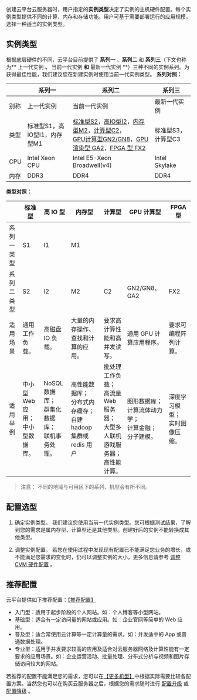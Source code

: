 
创建云平台云服务器时，用户指定的**实例类型**决定了实例的主机硬件配置。每个实例类型提供不同的计算、内存和存储功能。用户可基于需要部署运行的应用规模，选择一种适当的实例类型。

## 实例类型
根据底层硬件的不同，云平台目前提供了 **系列一** 、**系列二** 和 **系列三**（下文也称为** 上一代实例 **、** 当前一代实例 **和** 最新一代实例 **）三种不同的实例系列。为获得最佳性能，我们建议您在新建实例时使用当前一代实例类型。
**系列对照：**

|  | 系列一| <B>系列二</B> | <B>系列三</B> |
| ------ | ------  | ------  |------  |
| 别称 | 上一代实例   | 当前一代实例 |最新一代实例  |
| 类型 | 标准型S1，高IO型I1，内存型M1  | [标准型S2](/doc/product/213/7154)，[高IO型I2](/doc/product/213/7155)，[内存型M2](/doc/product/213/7156)，[计算型C2](/doc/product/213/7157)，</br>[GPU计算型GN2/GN8](/doc/product/560)，[GPU 渲染型 GA2](http://tce.fsphere.cn/document/product/213/11962)，[FPGA 型 FX2](/doc/product/565)  |标准型S3，计算型C3  | 
| CPU | Intel Xeon CPU |  Intel E5-Xeon Broadwell(v4) |Intel  Skylake|
| 内存 | DDR3 | DDR4 |DDR4 |


**类型对照：**

| | 标准型 | 高 IO 型 | 内存型 | 计算型 | GPU 计算型 |FPGA 型 |
| ------ | ------  | ------  | ------  | ------  | ------  | ------  |
| 系列一类型 | S1 | I1 | M1 |  |  |  |
| 系列二类型 | S2 | I2 | M2 | C2 | GN2/GN8、GA2 | FX2 |
| 适用场景 | 通用工作负载。 | 高磁盘 IO 负载。 | 大量的内存操作、查找和计算的应用。 | 要求高计算性能和高并发读写。 | 通用 GPU 计算应用程序。 | 要求可编程阵列计算。 |
| 适用举例 | 中小型 Web 应用；<br/>中小型数据库。 | NoSQL 数据库；<br/>群集化数据库；<br/>联机事务处理。 | 高性能数据库；<br/>分布式内存缓存；<br/>自建 hadoop 集群或 redis 用户 | 批处理工作负载；<br/>高流量 Web 服务器；<br/>大型多人联机游戏服务器；<br/>高性能计算。 | 图形数据库；<br/>计算流体动力学；<br/>计算金融；<br/>分子建模。 | 深度学习模型；<br/>实时图像压缩。 |
>注意：
>不同的地域与可用区下的系列、机型会有所不同。

## 配置选型
1. 确定实例类型。
我们建议您使用当前一代实例类型。您可根据测试结果，了解到您的需求是属内存型、计算型还是其他类型。创建好后的实例不能转换成其他类型。

2. 调整实例配置。
若您在使用过程中发现现有配置已不能满足您业务的增长，或不能满足您需求的变化时，仍可以调整实例的大小，更多信息请参考 [调整 CVM 硬件配置](/doc/product/213/5730) 。

## 推荐配置

云平台提供如下推荐配置：[【推荐配置】](http://tce.fsphere.cn/act/recommended)
- 入门型：适用于起步阶段的个人网站。如：个人博客等小型网站。
- 基础型：适合有一定访问量的网站或应用。如：企业官网等简单的 Web 应用。
- 普及型：适合常使用云计算等一定计算量的需求。如：并发适中的 App 或普通数据处理。
- 专业型：适用于并发要求较高的应用及适合对云服务器网络及计算性能有一定要求的应用场景。如：企业运营活动、批量处理、分布式分析与视频和图片存储访问较大的网站。

若推荐的配置不能满足您的需求，您可以在[【更多机型】](https://buy.tce.fsphere.cn/cvm)中根据实际需要比较各配置方案。当然您也可以在购买云服务器之后，根据您的需求随时进行 [配置升级](/doc/product/213/%E8%B0%83%E6%95%B4CVM%E5%AE%9E%E4%BE%8B%E9%85%8D%E7%BD%AE#1.-配置升级) 或 [配置降级](/doc/product/213/%E8%B0%83%E6%95%B4CVM%E5%AE%9E%E4%BE%8B%E9%85%8D%E7%BD%AE#2.-配置降级) 。







